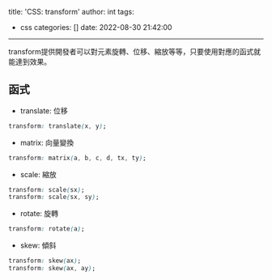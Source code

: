 title: 'CSS: transform'
author: int
tags:
  - css
categories: []
date: 2022-08-30 21:42:00
---
transform提供開發者可以對元素旋轉、位移、縮放等等，只要使用對應的函式就能達到效果。

## 函式

* translate: 位移
```css
transform: translate(x, y);
```
* matrix: 向量變換
```css
transform: matrix(a, b, c, d, tx, ty);
```
* scale: 縮放
```css
transform: scale(sx);
transform: scale(sx, sy);
```
* rotate: 旋轉
```css
transform: rotate(a);
```
* skew: 傾斜
```css
transform: skew(ax);
transform: skew(ax, ay);
```